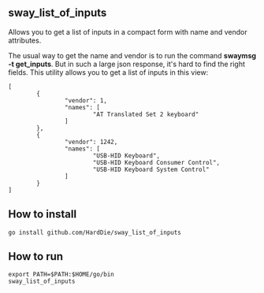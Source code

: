 ## sway_list_of_inputs
Allows you to get a list of inputs in a compact form with name and vendor attributes.

The usual way to get the name and vendor is to run the command **swaymsg -t get_inputs**.
But in such a large json response, it's hard to find the right fields.
This utility allows you to get a list of inputs in this view:
```
[
        {
                "vendor": 1,
                "names": [
                        "AT Translated Set 2 keyboard"
                ]
        },
        {
                "vendor": 1242,
                "names": [
                        "USB-HID Keyboard",
                        "USB-HID Keyboard Consumer Control",
                        "USB-HID Keyboard System Control"
                ]
        }
]
```

## How to install
```
go install github.com/HardDie/sway_list_of_inputs
```

## How to run
```
export PATH=$PATH:$HOME/go/bin
sway_list_of_inputs
```
